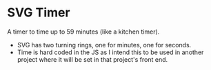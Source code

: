 # SVG Timer
A timer to time up to 59 minutes (like a kitchen timer).

- SVG has two turning rings, one for minutes, one for seconds.
- Time is hard coded in the JS as I intend this to be used in another project where it will be set in that project's front end.